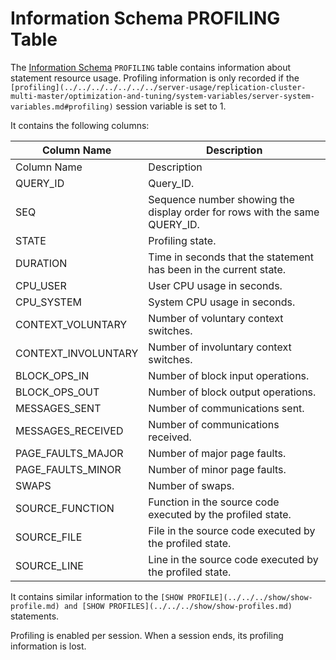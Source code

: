 
# Information Schema PROFILING Table

The [Information Schema](../README.md) `PROFILING` table contains information about statement resource usage. Profiling information is only recorded if the `[profiling](../../../../../../../server-usage/replication-cluster-multi-master/optimization-and-tuning/system-variables/server-system-variables.md#profiling)` session variable is set to 1.


It contains the following columns:



| Column Name | Description |
| --- | --- |
| Column Name | Description |
| QUERY_ID | Query_ID. |
| SEQ | Sequence number showing the display order for rows with the same QUERY_ID. |
| STATE | Profiling state. |
| DURATION | Time in seconds that the statement has been in the current state. |
| CPU_USER | User CPU usage in seconds. |
| CPU_SYSTEM | System CPU usage in seconds. |
| CONTEXT_VOLUNTARY | Number of voluntary context switches. |
| CONTEXT_INVOLUNTARY | Number of involuntary context switches. |
| BLOCK_OPS_IN | Number of block input operations. |
| BLOCK_OPS_OUT | Number of block output operations. |
| MESSAGES_SENT | Number of communications sent. |
| MESSAGES_RECEIVED | Number of communications received. |
| PAGE_FAULTS_MAJOR | Number of major page faults. |
| PAGE_FAULTS_MINOR | Number of minor page faults. |
| SWAPS | Number of swaps. |
| SOURCE_FUNCTION | Function in the source code executed by the profiled state. |
| SOURCE_FILE | File in the source code executed by the profiled state. |
| SOURCE_LINE | Line in the source code executed by the profiled state. |



It contains similar information to the `[SHOW PROFILE](../../../show/show-profile.md) and [SHOW PROFILES](../../../show/show-profiles.md)` statements.


Profiling is enabled per session. When a session ends, its profiling information is lost.

